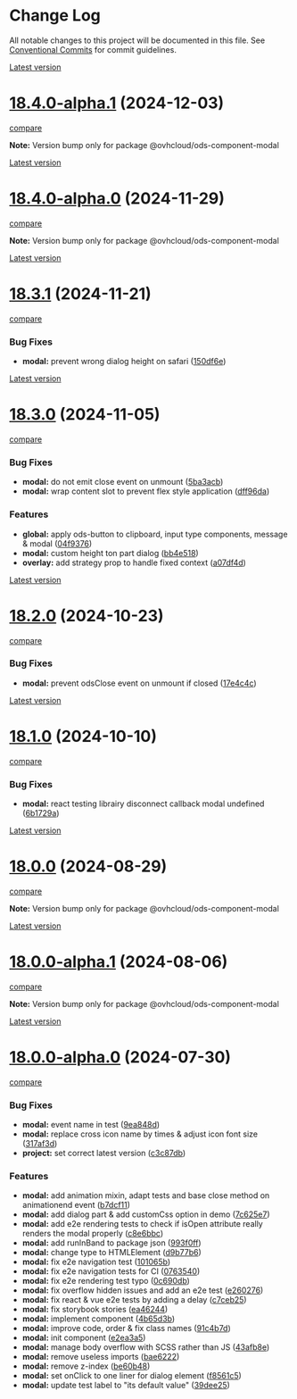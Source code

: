 # Change Log

All notable changes to this project will be documented in this file.
See [Conventional Commits](https://conventionalcommits.org) for commit guidelines.

[Latest version](https://ovh.github.io/design-system/latest/?path=/docs/design-system-changelog--page)


# [18.4.0-alpha.1](https://ovh.github.io/design-system/v18.4.0-alpha.1/?path=/docs/design-system-changelog--page) (2024-12-03)
[compare](https://github.com/ovh/design-system/compare/v18.4.0-alpha.0...v18.4.0-alpha.1)

**Note:** Version bump only for package @ovhcloud/ods-component-modal





[Latest version](https://ovh.github.io/design-system/latest/?path=/docs/design-system-changelog--page)


# [18.4.0-alpha.0](https://ovh.github.io/design-system/v18.4.0-alpha.0/?path=/docs/design-system-changelog--page) (2024-11-29)
[compare](https://github.com/ovh/design-system/compare/v18.3.1...v18.4.0-alpha.0)

**Note:** Version bump only for package @ovhcloud/ods-component-modal







[Latest version](https://ovh.github.io/design-system/latest/?path=/docs/design-system-changelog--page)


# [18.3.1](https://ovh.github.io/design-system/v18.3.1/?path=/docs/design-system-changelog--page) (2024-11-21)
[compare](https://github.com/ovh/design-system/compare/v18.3.0...v18.3.1)

### Bug Fixes

* **modal:** prevent wrong dialog height on safari ([150df6e](https://github.com/ovh/design-system/commit/150df6e2037daeb97b1e77740fffb6e03d7f2f8b))





[Latest version](https://ovh.github.io/design-system/latest/?path=/docs/design-system-changelog--page)


# [18.3.0](https://ovh.github.io/design-system/v18.3.0/?path=/docs/design-system-changelog--page) (2024-11-05)
[compare](https://github.com/ovh/design-system/compare/v18.2.0...v18.3.0)

### Bug Fixes

* **modal:** do not emit close event on unmount ([5ba3acb](https://github.com/ovh/design-system/commit/5ba3acb98829858581224291c079bbf80d7fe5ae))
* **modal:** wrap content slot to prevent flex style application ([dff96da](https://github.com/ovh/design-system/commit/dff96da782062c82643ca2c8658f71e75871fe33))


### Features

* **global:** apply ods-button to clipboard, input type components, message & modal ([04f9376](https://github.com/ovh/design-system/commit/04f93762515c9a3b435467244cc530f00869473b))
* **modal:** custom height ton part dialog ([bb4e518](https://github.com/ovh/design-system/commit/bb4e5189c8fd37dcb8e61a293797df88596d2d14))
* **overlay:** add strategy prop to handle fixed context ([a07df4d](https://github.com/ovh/design-system/commit/a07df4d3a7f64e7c50f0c1e10c0898735e86feb4))





[Latest version](https://ovh.github.io/design-system/latest/?path=/docs/design-system-changelog--page)


# [18.2.0](https://ovh.github.io/design-system/v18.2.0/?path=/docs/design-system-changelog--page) (2024-10-23)
[compare](https://github.com/ovh/design-system/compare/v18.1.0...v18.2.0)

### Bug Fixes

* **modal:** prevent odsClose event on unmount if closed ([17e4c4c](https://github.com/ovh/design-system/commit/17e4c4c948558a12151572701fa76c586852a858))





[Latest version](https://ovh.github.io/design-system/latest/?path=/docs/design-system-changelog--page)


# [18.1.0](https://ovh.github.io/design-system/v18.1.0/?path=/docs/design-system-changelog--page) (2024-10-10)
[compare](https://github.com/ovh/design-system/compare/v18.0.0...v18.1.0)

### Bug Fixes

* **modal:** react testing librairy disconnect callback modal undefined ([6b1729a](https://github.com/ovh/design-system/commit/6b1729a702e1260053bd0f9453007a120af8bdf5))



[Latest version](https://ovh.github.io/design-system/latest/?path=/docs/design-system-changelog--page)


# [18.0.0](https://ovh.github.io/design-system/v18.0.0/?path=/docs/design-system-changelog--page) (2024-08-29)
[compare](https://github.com/ovh/design-system/compare/v18.0.0-alpha.1...v18.0.0)

**Note:** Version bump only for package @ovhcloud/ods-component-modal





[Latest version](https://ovh.github.io/design-system/latest/?path=/docs/design-system-changelog--page)


# [18.0.0-alpha.1](https://ovh.github.io/design-system/v18.0.0-alpha.1/?path=/docs/design-system-changelog--page) (2024-08-06)
[compare](https://github.com/ovh/design-system/compare/v18.0.0-alpha.0...v18.0.0-alpha.1)

**Note:** Version bump only for package @ovhcloud/ods-component-modal







[Latest version](https://ovh.github.io/design-system/latest/?path=/docs/design-system-changelog--page)


# [18.0.0-alpha.0](https://ovh.github.io/design-system/v18.0.0-alpha.0/?path=/docs/design-system-changelog--page) (2024-07-30)
[compare](https://github.com/ovh/design-system/compare/v17.2.2...v18.0.0-alpha.0)

### Bug Fixes

* **modal:** event name in test ([9ea848d](https://github.com/ovh/design-system/commit/9ea848ddb84a19ef15f85d11dc2cde9905c75f50))
* **modal:** replace cross icon name by times & adjust icon font size ([317af3d](https://github.com/ovh/design-system/commit/317af3d6cd247a510f8aef22cc420fae1d9f8f04))
* **project:** set correct latest version ([c3c87db](https://github.com/ovh/design-system/commit/c3c87db50891e8da601bb89f22ed44ff56f71181))


### Features

* **modal:** add animation mixin, adapt tests and base close method on animationend event ([b7dcf11](https://github.com/ovh/design-system/commit/b7dcf11d71e269a46ca93f909d29070d3d9495c4))
* **modal:** add dialog part & add customCss option in demo ([7c625e7](https://github.com/ovh/design-system/commit/7c625e7075812ef00d9b0a951d7440a88b497399))
* **modal:** add e2e rendering tests to check if isOpen attribute really renders the modal properly ([c8e6bbc](https://github.com/ovh/design-system/commit/c8e6bbcad3245e6dc880175fbd916dff0a49207c))
* **modal:** add runInBand to package json ([993f0ff](https://github.com/ovh/design-system/commit/993f0ff3ce0ece3db38dc2b0f93b2c82ee3cdebd))
* **modal:** change type to HTMLElement ([d9b77b6](https://github.com/ovh/design-system/commit/d9b77b613865f40349f05226cef3176d26046ffb))
* **modal:** fix e2e navigation test ([101065b](https://github.com/ovh/design-system/commit/101065b7d7c6afe04c5a88cbeba90a86323b8d9b))
* **modal:** fix e2e navigation tests for CI ([0763540](https://github.com/ovh/design-system/commit/0763540df1c98cc1a6e8b1218eec48927629875f))
* **modal:** fix e2e rendering test typo ([0c690db](https://github.com/ovh/design-system/commit/0c690db06a43c20c573af1947f0907224591b7f0))
* **modal:** fix overflow hidden issues and add an e2e test ([e260276](https://github.com/ovh/design-system/commit/e2602763237a5230cee56558d9838871f0506129))
* **modal:** fix react & vue e2e tests by adding a delay ([c7ceb25](https://github.com/ovh/design-system/commit/c7ceb25e1a5c4079d4f58b66fb4c03ff35d4e416))
* **modal:** fix storybook stories ([ea46244](https://github.com/ovh/design-system/commit/ea46244f56d7efec86e6b67c1fd0d7b5473bd551))
* **modal:** implement component ([4b65d3b](https://github.com/ovh/design-system/commit/4b65d3b3558f288a80a980189690182854fb90c2))
* **modal:** improve code, order & fix class names ([91c4b7d](https://github.com/ovh/design-system/commit/91c4b7de37969e27f56c581047ae7636dc2177c7))
* **modal:** init component ([e2ea3a5](https://github.com/ovh/design-system/commit/e2ea3a5c70307592b1bbbbef787db9bde047be12))
* **modal:** manage body overflow with SCSS rather than JS ([43afb8e](https://github.com/ovh/design-system/commit/43afb8e6b77b1250f497d7f823b0032ef0a2ecb3))
* **modal:** remove useless imports ([bae6222](https://github.com/ovh/design-system/commit/bae6222f3d1fd8ba8d11f210f8b5c8704f8026f4))
* **modal:** remove z-index ([be60b48](https://github.com/ovh/design-system/commit/be60b484c799be47a04f14cba8b07ede79f5945b))
* **modal:** set onClick to one liner for dialog element ([f8561c5](https://github.com/ovh/design-system/commit/f8561c5a97ff98ff3f93d372cf5353103c1c9c13))
* **modal:** update test label to "its default value" ([39dee25](https://github.com/ovh/design-system/commit/39dee257c8c4402d39e52af325b662485bb6bd8b))

